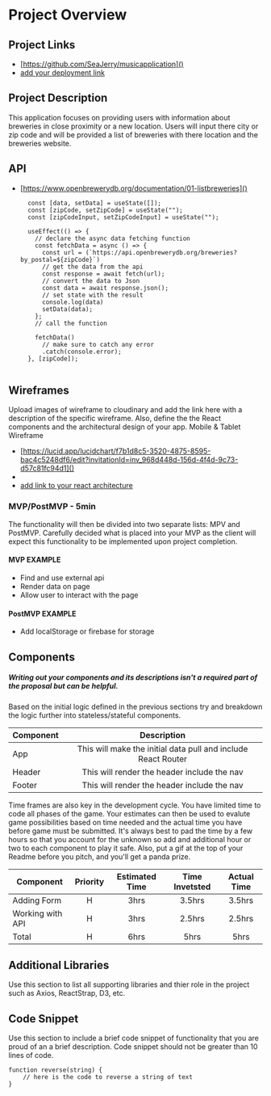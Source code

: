 # Project Overview

## Project Links

- [https://github.com/SeaJerry/musicapplication]()
- [add your deployment link]()

## Project Description


This application focuses on providing users with information about breweries in close proximity or a new location. Users will input there city or zip code and will be provided a list of breweries with there location and the breweries website. 

## API

- [https://www.openbrewerydb.org/documentation/01-listbreweries]()


        const [data, setData] = useState([]);
        const [zipCode, setZipCode] = useState("");
        const [zipCodeInput, setZipCodeInput] = useState("");

        useEffect(() => {
          // declare the async data fetching function
          const fetchData = async () => {
            const url = (`https://api.openbrewerydb.org/breweries?by_postal=${zipCode}`)
            // get the data from the api
            const response = await fetch(url);
            // convert the data to Json
            const data = await response.json();
            // set state with the result
            console.log(data)
            setData(data);
          };
          // call the function

          fetchData()
            // make sure to catch any error
            .catch(console.error);
        }, [zipCode]);


```

```


## Wireframes

Upload images of wireframe to cloudinary and add the link here with a description of the specific wireframe. Also, define the the React components and the architectural design of your app.
Mobile & Tablet Wireframe
- [https://lucid.app/lucidchart/f7b1d8c5-3520-4875-8595-bac4c5248df6/edit?invitationId=inv_968d448d-156d-4f4d-9c73-d57c81fc94d1]()
- []()
- [add link to your react architecture]()


### MVP/PostMVP - 5min

The functionality will then be divided into two separate lists: MPV and PostMVP.  Carefully decided what is placed into your MVP as the client will expect this functionality to be implemented upon project completion.  

#### MVP EXAMPLE
- Find and use external api 
- Render data on page 
- Allow user to interact with the page

#### PostMVP EXAMPLE

- Add localStorage or firebase for storage

## Components
##### Writing out your components and its descriptions isn't a required part of the proposal but can be helpful.

Based on the initial logic defined in the previous sections try and breakdown the logic further into stateless/stateful components. 

| Component | Description | 
| --- | :---: |  
| App | This will make the initial data pull and include React Router| 
| Header | This will render the header include the nav | 
| Footer | This will render the header include the nav | 


Time frames are also key in the development cycle.  You have limited time to code all phases of the game.  Your estimates can then be used to evalute game possibilities based on time needed and the actual time you have before game must be submitted. It's always best to pad the time by a few hours so that you account for the unknown so add and additional hour or two to each component to play it safe. Also, put a gif at the top of your Readme before you pitch, and you'll get a panda prize.

| Component | Priority | Estimated Time | Time Invetsted | Actual Time |
| --- | :---: |  :---: | :---: | :---: |
| Adding Form | H | 3hrs| 3.5hrs | 3.5hrs |
| Working with API | H | 3hrs| 2.5hrs | 2.5hrs |
| Total | H | 6hrs| 5hrs | 5hrs |

## Additional Libraries
 Use this section to list all supporting libraries and thier role in the project such as Axios, ReactStrap, D3, etc. 

## Code Snippet

Use this section to include a brief code snippet of functionality that you are proud of an a brief description.  Code snippet should not be greater than 10 lines of code. 

```
function reverse(string) {
	// here is the code to reverse a string of text
}
```